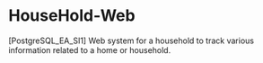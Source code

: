 # HouseHold-Web

[PostgreSQL_EA_SI1] Web system for a household to track various information related to a home or household.